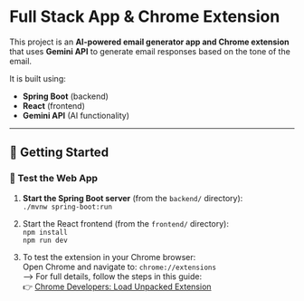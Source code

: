 # Full Stack App & Chrome Extension

This project is an **AI-powered email generator app and Chrome extension** that uses **Gemini API** to generate email responses based on the tone of the email.

It is built using:

- **Spring Boot** (backend)  
- **React** (frontend)  
- **Gemini API** (AI functionality)  

---

## 🚀 Getting Started

### 🧪 Test the Web App

1. **Start the Spring Boot server** (from the `backend/` directory):  
   `./mvnw spring-boot:run`

2. Start the React frontend (from the `frontend/` directory):  
   `npm install`  
   `npm run dev`

3. To test the extension in your Chrome browser:  
   Open Chrome and navigate to: `chrome://extensions`  
   --> For full details, follow the steps in this guide:  
   👉 [Chrome Developers: Load Unpacked Extension](https://developer.chrome.com/docs/extensions/mv3/getstarted/#unpacked)

